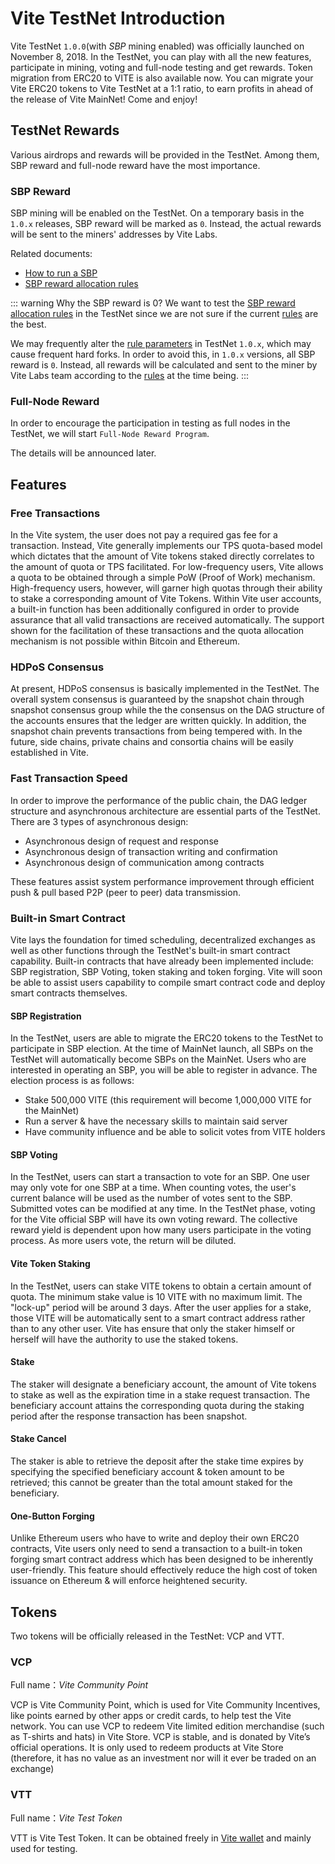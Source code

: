 # Vite TestNet Introduction

Vite TestNet `1.0.0`(with *SBP* mining enabled) was officially launched on November 8, 2018.
In the TestNet, you can play with all the new features, participate in mining, voting and full-node testing and get rewards.
Token migration from ERC20 to VITE is also available now. You can migrate your Vite ERC20 tokens to Vite TestNet at a 1:1 ratio, to earn profits in ahead of the release of Vite MainNet! Come and enjoy!

## TestNet Rewards

Various airdrops and rewards will be provided in the TestNet. Among them, SBP reward and full-node reward have the most importance.

### SBP Reward

SBP mining will be enabled on the TestNet. On a temporary basis in the `1.0.x` releases, SBP reward will be marked as `0`. Instead, the actual rewards will be sent to the miners' addresses by Vite Labs.

Related documents:

* [How to run a SBP][sbp-manage]
* [SBP reward allocation rules][sbp-reward]

::: warning Why the SBP reward is 0?
We want to test the [SBP reward allocation rules][sbp-reward] in the TestNet since we are not sure if the current [rules][sbp-reward] are the best.

We may frequently alter the [rule parameters][sbp-reward] in TestNet `1.0.x`, which may cause frequent hard forks. In order to avoid this, in `1.0.x` versions, all SBP reward is `0`.
Instead, all rewards will be calculated and sent to the miner by Vite Labs team according to the [rules][sbp-reward] at the time being.
:::

### Full-Node Reward

In order to encourage the participation in testing as full nodes in the TestNet, we will start `Full-Node Reward Program`.

The details will be announced later.

## Features

### Free Transactions

In the Vite system, the user does not pay a required gas fee for a transaction. Instead, Vite generally implements our TPS quota-based model which dictates that the amount of Vite tokens staked directly correlates to the amount of quota or TPS facilitated. For low-frequency users, Vite allows a quota to be obtained through a simple PoW (Proof of Work) mechanism. High-frequency users, however, will garner high quotas through their ability to stake a corresponding amount of Vite Tokens.
Within Vite user accounts, a built-in function has been additionally configured in order to provide assurance that all valid transactions are received automatically. The support shown for the facilitation of these transactions and the quota allocation mechanism is not possible within Bitcoin and Ethereum.

### HDPoS Consensus

At present, HDPoS consensus is basically implemented in the TestNet. The overall system consensus is guaranteed by the snapshot chain through snapshot consensus group while the the consensus on the DAG structure of the accounts ensures that the ledger are written quickly. In addition, the snapshot chain prevents transactions from being tempered with. 
In the future, side chains, private chains and consortia chains will be easily established in Vite.

### Fast Transaction Speed

In order to improve the performance of the public chain, the DAG ledger structure and asynchronous architecture are essential parts of the TestNet. There are 3 types of asynchronous design: 

* Asynchronous design of request and response 
* Asynchronous design of transaction writing and confirmation 
* Asynchronous design of communication among contracts

These features assist system performance improvement through efficient push & pull based P2P (peer to peer) data transmission.

### Built-in Smart Contract

Vite lays the foundation for timed scheduling, decentralized exchanges as well as other functions through the TestNet's built-in smart contract capability. Built-in contracts that have already been implemented include: SBP registration, SBP Voting, token staking and token forging. Vite will soon be able to assist users capability to compile smart contract code and deploy smart contracts themselves.

#### SBP Registration

In the TestNet, users are able to migrate the ERC20 tokens to the TestNet to participate in SBP election. At the time of MainNet launch, all SBPs on the TestNet will automatically become SBPs on the MainNet. Users who are interested in operating an SBP, you will be able to register in advance. The election process is as follows:

* Stake 500,000 VITE (this requirement will become 1,000,000 VITE for the MainNet)
* Run a server & have the necessary skills to maintain said server
* Have community influence and be able to solicit votes from VITE holders

#### SBP Voting

In the TestNet, users can start a transaction to vote for an SBP. One user may only vote for one SBP at a time. When counting votes, the user's current balance will be used as the number of votes sent to the SBP. Submitted votes can be modified at any time. In the TestNet phase, voting for the Vite official SBP will have its own voting reward. The collective reward yield is dependent upon how many users participate in the voting process. As more users vote, the return will be diluted.

#### Vite Token Staking

In the TestNet, users can stake VITE tokens to obtain a certain amount of quota. The minimum stake value is 10 VITE with no maximum limit. The "lock-up" period will be around 3 days. After the user applies for a stake, those VITE will be automatically sent to a smart contract address rather than to any other user. Vite has ensure that only the staker himself or herself will have the authority to use the staked tokens.

#### Stake

The staker will designate a beneficiary account, the amount of Vite tokens to stake as well as the expiration time in a stake request transaction. The beneficiary account attains the corresponding quota during the staking period after the response transaction has been snapshot.

#### Stake Cancel

The staker is able to retrieve the deposit after the stake time expires by specifying the specified beneficiary account & token amount to be retrieved; this cannot be greater than the total amount staked for the beneficiary.

#### One-Button Forging

Unlike Ethereum users who have to write and deploy their own ERC20 contracts, Vite users only need to send a transaction to a built-in token forging smart contract address which has been designed to be inherently user-friendly. This feature should effectively reduce the high cost of token issuance on Ethereum & will enforce heightened security.

## Tokens

Two tokens will be officially released in the TestNet: VCP and VTT.

### VCP

Full name：*Vite Community Point*

VCP is Vite Community Point, which is used for Vite Community Incentives, like points earned by other apps or credit cards, to help test the Vite network. You can use VCP to redeem Vite limited edition merchandise (such as T-shirts and hats) in Vite Store. VCP is stable, and is donated by Vite’s official operations. It is only used to redeem products at Vite Store (therefore, it has no value as an investment nor will it ever be traded on an exchange)

### VTT

Full name：*Vite Test Token*

VTT is Vite Test Token. It can be obtained freely in [Vite wallet][web-wallet] and mainly used for testing.

[sbp-reward]: <../rule/sbp.html#出块奖励>
[sbp-manage]: <../node/sbp.html>
[web-wallet]: <https://wallet.vite.net>


